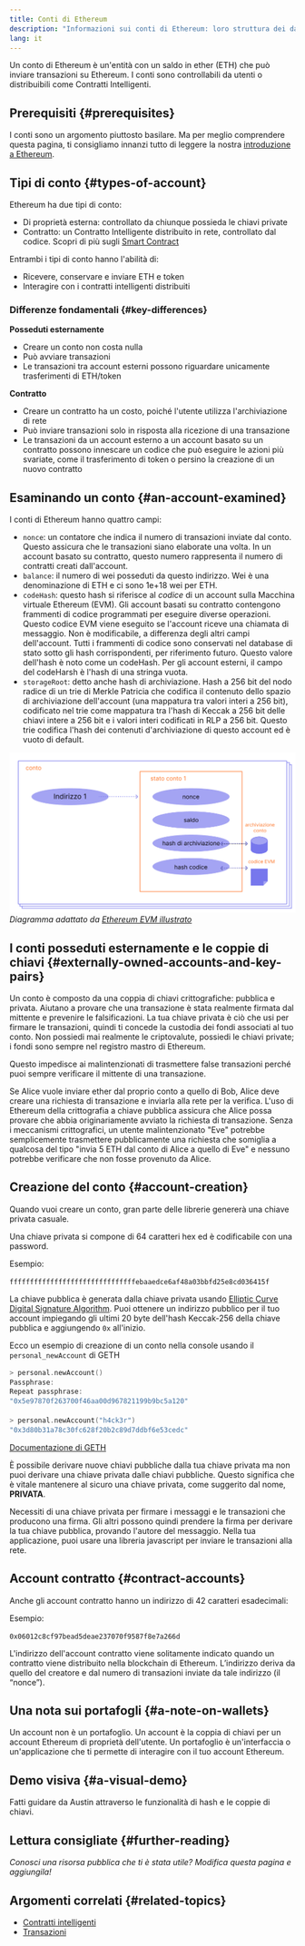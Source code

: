 ```yaml
---
title: Conti di Ethereum
description: "Informazioni sui conti di Ethereum: loro struttura dei dati e relazioni con la crittografia con coppie di chiavi."
lang: it
---
```


Un conto di Ethereum è un'entità con un saldo in ether (ETH) che può inviare transazioni su Ethereum. I conti sono controllabili da utenti o distribuibili come Contratti Intelligenti.

## Prerequisiti {#prerequisites}

I conti sono un argomento piuttosto basilare. Ma per meglio comprendere questa pagina, ti consigliamo innanzi tutto di leggere la nostra [introduzione a Ethereum](/developers/docs/intro-to-ethereum/).

## Tipi di conto {#types-of-account}

Ethereum ha due tipi di conto:

- Di proprietà esterna: controllato da chiunque possieda le chiavi private
- Contratto: un Contratto Intelligente distribuito in rete, controllato dal codice. Scopri di più sugli [Smart Contract](/developers/docs/smart-contracts/)

Entrambi i tipi di conto hanno l'abilità di:

- Ricevere, conservare e inviare ETH e token
- Interagire con i contratti intelligenti distribuiti

### Differenze fondamentali {#key-differences}

**Posseduti esternamente**

- Creare un conto non costa nulla
- Può avviare transazioni
- Le transazioni tra account esterni possono riguardare unicamente trasferimenti di ETH/token

**Contratto**

- Creare un contratto ha un costo, poiché l'utente utilizza l'archiviazione di rete
- Può inviare transazioni solo in risposta alla ricezione di una transazione
- Le transazioni da un account esterno a un account basato su un contratto possono innescare un codice che può eseguire le azioni più svariate, come il trasferimento di token o persino la creazione di un nuovo contratto

## Esaminando un conto {#an-account-examined}

I conti di Ethereum hanno quattro campi:

- `nonce`: un contatore che indica il numero di transazioni inviate dal conto. Questo assicura che le transazioni siano elaborate una volta. In un account basato su contratto, questo numero rappresenta il numero di contratti creati dall'account.
- `balance`: il numero di wei posseduti da questo indirizzo. Wei è una denominazione di ETH e ci sono 1e+18 wei per ETH.
- `codeHash`: questo hash si riferisce al _codice_ di un account sulla Macchina virtuale Ethereum (EVM). Gli account basati su contratto contengono frammenti di codice programmati per eseguire diverse operazioni. Questo codice EVM viene eseguito se l'account riceve una chiamata di messaggio. Non è modificabile, a differenza degli altri campi dell'account. Tutti i frammenti di codice sono conservati nel database di stato sotto gli hash corrispondenti, per riferimento futuro. Questo valore dell'hash è noto come un codeHash. Per gli account esterni, il campo del codeHarsh è l'hash di una stringa vuota.
- `storageRoot`: detto anche hash di archiviazione. Hash a 256 bit del nodo radice di un trie di Merkle Patricia che codifica il contenuto dello spazio di archiviazione dell'account (una mappatura tra valori interi a 256 bit), codificato nel trie come mappatura tra l'hash di Keccak a 256 bit delle chiavi intere a 256 bit e i valori interi codificati in RLP a 256 bit. Questo trie codifica l'hash dei contenuti d'archiviazione di questo account ed è vuoto di default.

![Un diagramma mostra la composizione di un conto](./accounts.png) _Diagramma adattato da [Ethereum EVM illustrato](https://takenobu-hs.github.io/downloads/ethereum_evm_illustrated.pdf)_

## I conti posseduti esternamente e le coppie di chiavi {#externally-owned-accounts-and-key-pairs}

Un conto è composto da una coppia di chiavi crittografiche: pubblica e privata. Aiutano a provare che una transazione è stata realmente firmata dal mittente e prevenire le falsificazioni. La tua chiave privata è ciò che usi per firmare le transazioni, quindi ti concede la custodia dei fondi associati al tuo conto. Non possiedi mai realmente le criptovalute, possiedi le chiavi private; i fondi sono sempre nel registro mastro di Ethereum.

Questo impedisce ai malintenzionati di trasmettere false transazioni perché puoi sempre verificare il mittente di una transazione.

Se Alice vuole inviare ether dal proprio conto a quello di Bob, Alice deve creare una richiesta di transazione e inviarla alla rete per la verifica. L'uso di Ethereum della crittografia a chiave pubblica assicura che Alice possa provare che abbia originariamente avviato la richiesta di transazione. Senza i meccanismi crittografici, un utente malintenzionato "Eve" potrebbe semplicemente trasmettere pubblicamente una richiesta che somiglia a qualcosa del tipo "invia 5 ETH dal conto di Alice a quello di Eve" e nessuno potrebbe verificare che non fosse provenuto da Alice.

## Creazione del conto {#account-creation}

Quando vuoi creare un conto, gran parte delle librerie genererà una chiave privata casuale.

Una chiave privata si compone di 64 caratteri hex ed è codificabile con una password.

Esempio:

`fffffffffffffffffffffffffffffffebaaedce6af48a03bbfd25e8cd036415f`

La chiave pubblica è generata dalla chiave privata usando [Elliptic Curve Digital Signature Algorithm](https://wikipedia.org/wiki/Elliptic_Curve_Digital_Signature_Algorithm). Puoi ottenere un indirizzo pubblico per il tuo account impiegando gli ultimi 20 byte dell'hash Keccak-256 della chiave pubblica e aggiungendo `0x` all'inizio.

Ecco un esempio di creazione di un conto nella console usando il `personal_newAccount` di GETH

```go
> personal.newAccount()
Passphrase:
Repeat passphrase:
"0x5e97870f263700f46aa00d967821199b9bc5a120"

> personal.newAccount("h4ck3r")
"0x3d80b31a78c30fc628f20b2c89d7ddbf6e53cedc"
```

[Documentazione di GETH](https://geth.ethereum.org/docs)

È possibile derivare nuove chiavi pubbliche dalla tua chiave privata ma non puoi derivare una chiave privata dalle chiavi pubbliche. Questo significa che è vitale mantenere al sicuro una chiave privata, come suggerito dal nome, **PRIVATA**.

Necessiti di una chiave privata per firmare i messaggi e le transazioni che producono una firma. Gli altri possono quindi prendere la firma per derivare la tua chiave pubblica, provando l'autore del messaggio. Nella tua applicazione, puoi usare una libreria javascript per inviare le transazioni alla rete.

## Account contratto {#contract-accounts}

Anche gli account contratto hanno un indirizzo di 42 caratteri esadecimali:

Esempio:

`0x06012c8cf97bead5deae237070f9587f8e7a266d`

L'indirizzo dell'account contratto viene solitamente indicato quando un contratto viene distribuito nella blockchain di Ethereum. L’indirizzo deriva da quello del creatore e dal numero di transazioni inviate da tale indirizzo (il “nonce”).

## Una nota sui portafogli {#a-note-on-wallets}

Un account non è un portafoglio. Un account è la coppia di chiavi per un account Ethereum di proprietà dell'utente. Un portafoglio è un'interfaccia o un'applicazione che ti permette di interagire con il tuo account Ethereum.

## Demo visiva {#a-visual-demo}

Fatti guidare da Austin attraverso le funzionalità di hash e le coppie di chiavi.

<YouTube id="QJ010l-pBpE" />

<YouTube id="9LtBDy67Tho" />

## Lettura consigliate {#further-reading}

_Conosci una risorsa pubblica che ti è stata utile? Modifica questa pagina e aggiungila!_

## Argomenti correlati {#related-topics}

- [Contratti intelligenti](/developers/docs/smart-contracts/)
- [Transazioni](/developers/docs/transactions/)
